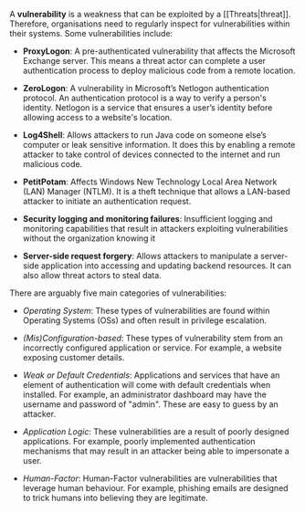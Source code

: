 
A **vulnerability** is a weakness that can be exploited by a [[Threats|threat]]. Therefore, organisations need to regularly inspect for vulnerabilities within their systems. Some vulnerabilities include:

- **ProxyLogon**: A pre-authenticated vulnerability that affects the Microsoft Exchange server. This means a threat actor can complete a user authentication process to deploy malicious code from a remote location.

- **ZeroLogon**: A vulnerability in Microsoft’s Netlogon authentication protocol. An authentication protocol is a way to verify a person's identity. Netlogon is a service that ensures a user’s identity before allowing access to a website's location.

- **Log4Shell**: Allows attackers to run Java code on someone else’s computer or leak sensitive information. It does this by enabling a remote attacker to take control of devices connected to the internet and run malicious code.

- **PetitPotam**: Affects Windows New Technology Local Area Network (LAN) Manager (NTLM). It is a theft technique that allows a LAN-based attacker to initiate an authentication request.

- **Security logging and monitoring failures**: Insufficient logging and monitoring capabilities that result in attackers exploiting vulnerabilities without the organization knowing it

- **Server-side request forgery**: Allows attackers to manipulate a server-side application into accessing and updating backend resources. It can also allow threat actors to steal data.


There are arguably five main categories of vulnerabilities:

- *Operating System*: These types of vulnerabilities are found within Operating Systems (OSs) and often result in privilege escalation.
  
- *(Mis)Configuration-based*: These types of vulnerability stem from an incorrectly configured application or service. For example, a website exposing customer details.
  
- *Weak or Default Credentials*: Applications and services that have an element of authentication will come with default credentials when installed. For example, an administrator dashboard may have the username and password of "admin". These are easy to guess by an attacker. 
  
- *Application Logic*: These vulnerabilities are a result of poorly designed applications. For example, poorly implemented authentication mechanisms that may result in an attacker being able to impersonate a user.
  
- *Human-Factor*: Human-Factor vulnerabilities are vulnerabilities that leverage human behaviour. For example, phishing emails are designed to trick humans into believing they are legitimate.

